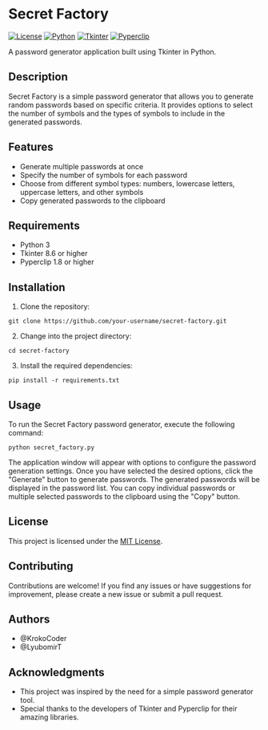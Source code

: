 # Secret Factory

[![License](https://img.shields.io/badge/license-MIT-blue.svg)](https://github.com/KrokoCoder/Secret-factory/blob/main/LICENSE)
[![Python](https://img.shields.io/badge/python-3.X-blue.svg)](https://www.python.org)
[![Tkinter](https://img.shields.io/badge/tkinter-8.6-blue.svg)](https://docs.python.org/3/library/tkinter.html)
[![Pyperclip](https://img.shields.io/badge/pyperclip-1.8-blue.svg)](https://pypi.org/project/pyperclip/)

A password generator application built using Tkinter in Python.

## Description

Secret Factory is a simple password generator that allows you to generate random passwords based on specific criteria. It provides options to select the number of symbols and the types of symbols to include in the generated passwords.

## Features

- Generate multiple passwords at once
- Specify the number of symbols for each password
- Choose from different symbol types: numbers, lowercase letters, uppercase letters, and other symbols
- Copy generated passwords to the clipboard

## Requirements

- Python 3
- Tkinter 8.6 or higher
- Pyperclip 1.8 or higher

## Installation

1. Clone the repository:

```shell
git clone https://github.com/your-username/secret-factory.git
```

2. Change into the project directory:

```shell
cd secret-factory
```

3. Install the required dependencies:

```shell
pip install -r requirements.txt
```

## Usage

To run the Secret Factory password generator, execute the following command:

```shell
python secret_factory.py
```

The application window will appear with options to configure the password generation settings. Once you have selected the desired options, click the "Generate" button to generate passwords. The generated passwords will be displayed in the password list. You can copy individual passwords or multiple selected passwords to the clipboard using the "Copy" button.

## License

This project is licensed under the [MIT License](LICENSE).

## Contributing

Contributions are welcome! If you find any issues or have suggestions for improvement, please create a new issue or submit a pull request.

## Authors

- @KrokoCoder
- @LyubomirT

## Acknowledgments

- This project was inspired by the need for a simple password generator tool.
- Special thanks to the developers of Tkinter and Pyperclip for their amazing libraries.